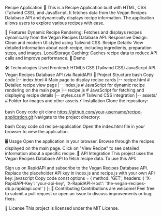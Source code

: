 Recipe Application 🍲
This is a Recipe Application built with HTML, CSS (Tailwind CSS), and JavaScript. It fetches data from the Vegan Recipes Database API and dynamically displays recipe information. The application allows users to explore various recipes with ease.

🚀 Features
Dynamic Recipe Rendering: Fetches and displays recipes dynamically from the Vegan Recipes Database API.
Responsive Design: Clean and modern UI styled using Tailwind CSS.
Recipe Details: View detailed information about each recipe, including ingredients, preparation steps, and images.
LocalStorage Caching: Caches recipe data to reduce API calls and improve performance.
📸 Demo

🛠️ Technologies Used
Frontend:
HTML5
CSS (Tailwind CSS)
JavaScript
API:
Vegan Recipes Database API (via RapidAPI)
📁 Project Structure
bash
Copy code
|-- index.html        # Main page to display recipe cards
|-- recipe.html       # Detailed recipe view page
|-- index.js          # JavaScript for dynamic recipe rendering on the main page
|-- recipe.js         # JavaScript for fetching and displaying recipe details
|-- styles.css        # Tailwind CSS integration
|-- assets/           # Folder for images and other assets
⚡ Installation
Clone the repository:

bash
Copy code
git clone https://github.com/your-username/recipe-application.git
Navigate to the project directory:

bash
Copy code
cd recipe-application
Open the index.html file in your browser to view the application.

🖥️ Usage
Open the application in your browser.
Browse through the recipes displayed on the main page.
Click on "View Recipe" to see detailed information about a specific recipe.
🔌 API Integration
This project uses the Vegan Recipes Database API to fetch recipe data. To use this API:

Sign up on RapidAPI and subscribe to the Vegan Recipes Database API.
Replace the placeholder API key in index.js and recipe.js with your own API key:
javascript
Copy code
const options = {
    method: 'GET',
    headers: {
        'X-RapidAPI-Key': 'your-api-key',
        'X-RapidAPI-Host': 'the-vegan-recipes-db.p.rapidapi.com'
    }
};
🤝 Contributing
Contributions are welcome! Feel free to submit a pull request or open an issue to discuss improvements or bug fixes.

📝 License
This project is licensed under the MIT License.
